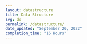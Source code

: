 ```yaml
---
layout: datastructure
title: Data Structure
svg: ds
permalink: /datastructure/
date_updated: "September 20, 2022"
completion_time: "16 Hours"
---
```


 